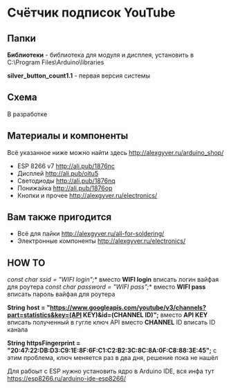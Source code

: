 # Счётчик подписок YouTube

## Папки

**Библиотеки** - библиотека для модуля и дисплея, установить в C:\Program Files\Arduino\libraries
  
**silver_button_count1.1** - первая версия системы

## Схема
В разработке

##  Материалы и компоненты
Всё указанное ниже можно найти здесь
http://alexgyver.ru/arduino_shop/

* ESP 8266 v7 http://ali.pub/1876nc
* Дисплей http://ali.pub/oitu5
* Светодиоды http://ali.pub/1876nq
* Понижайка http://ali.pub/1876op
* Кнопки и прочее http://alexgyver.ru/electronics/

## Вам также пригодится 
* Всё для пайки http://alexgyver.ru/all-for-soldering/
* Электронные компоненты http://alexgyver.ru/electronics/

## HOW TO

**const char* ssid = "WIFI login";**
вместо **WIFI login** вписать логин вайфая для роутера
**const char* password = "WIFI pass";**
вместо **WIFI pass** вписать пароль вайфая для роутера

**String host = "https://www.googleapis.com/youtube/v3/channels?part=statistics&key=(API KEY)&id=(CHANNEL ID)";**
вместо **API KEY** вписать полученный в гугле ключ API
вместо **CHANNEL** ID вписать ID канала

**String httpsFingerprint = "20:47:22:DB:D3:C9:1E:8F:6F:C1:C2:B2:3C:8C:8A:0F:C8:88:3E:45";**
с этим проблема, ключ меняется раз в два дня, решение пока не нашёл

Для рабоыт с ESP нужно установить ядро в Arduino IDE, вся инфа тут https://esp8266.ru/arduino-ide-esp8266/